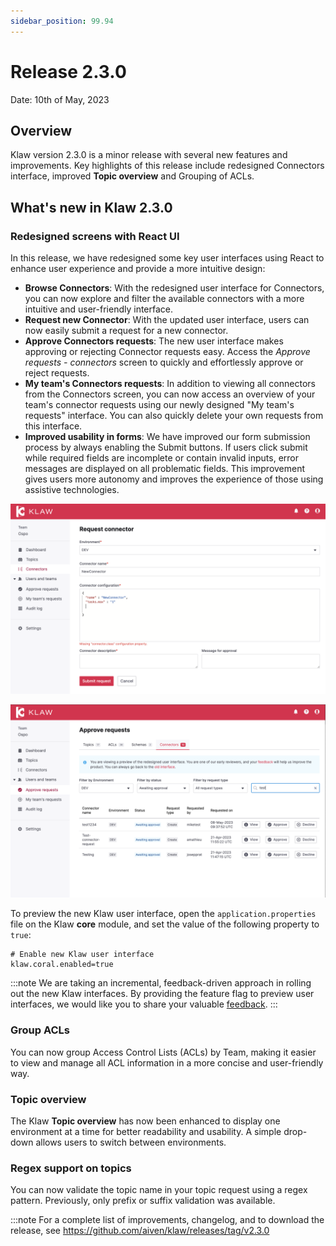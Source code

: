```yaml
---
sidebar_position: 99.94
---
```


# Release 2.3.0

Date: 10th of May, 2023

## Overview

Klaw version 2.3.0 is a minor release with several new features and
improvements. Key highlights of this release include redesigned
Connectors interface, improved **Topic overview** and Grouping of ACLs.

## What's new in Klaw 2.3.0

### Redesigned screens with React UI

In this release, we have redesigned some key user interfaces using React
to enhance user experience and provide a more intuitive design:

- **Browse Connectors**: With the redesigned user interface for
  Connectors, you can now explore and filter the available connectors
  with a more intuitive and user-friendly interface.
- **Request new Connector**: With the updated user interface, users
  can now easily submit a request for a new connector.
- **Approve Connectors requests**: The new user interface makes
  approving or rejecting Connector requests easy. Access the _Approve
  requests - connectors_ screen to quickly and effortlessly approve or
  reject requests.
- **My team's Connectors requests**: In addition to viewing all
  connectors from the Connectors screen, you can now access an
  overview of your team's connector requests using our newly designed
  \"My team's requests\" interface. You can also quickly delete your
  own requests from this interface.
- **Improved usability in forms**: We have improved our form
  submission process by always enabling the Submit buttons. If users
  click submit while required fields are incomplete or contain invalid
  inputs, error messages are displayed on all problematic fields. This
  improvement gives users more autonomy and improves the experience of
  those using assistive technologies.

![image](../../static/images/release-230-react-ui.png)

![image](../../static/images/release-230-react-ui-approvals.png)

To preview the new Klaw user interface, open the
`application.properties` file on the Klaw **core** module, and set the
value of the following property to `true`:

    # Enable new Klaw user interface
    klaw.coral.enabled=true

:::note
We are taking an incremental, feedback-driven approach in rolling out
the new Klaw interfaces. By providing the feature flag to preview user
interfaces, we would like you to share your valuable
[feedback](https://github.com/aiven/klaw/issues/new?assignees=&labels=&template=03_feature.md).
:::

### Group ACLs

You can now group Access Control Lists (ACLs) by Team, making it easier
to view and manage all ACL information in a more concise and
user-friendly way.

### Topic overview

The Klaw **Topic overview** has now been enhanced to display one
environment at a time for better readability and usability. A simple
drop-down allows users to switch between environments.

### Regex support on topics

You can now validate the topic name in your topic request using a regex
pattern. Previously, only prefix or suffix validation was available.

:::note
For a complete list of improvements, changelog, and to download the
release, see <https://github.com/aiven/klaw/releases/tag/v2.3.0>
